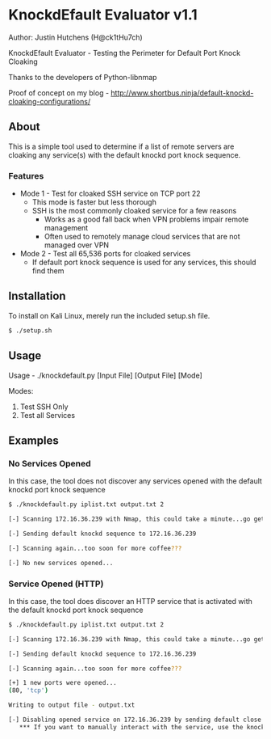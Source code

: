 # KnockdEfault Evaluator v1.1

Author: Justin Hutchens (H@ck1tHu7ch)

KnockdEfault Evaluator - Testing the Perimeter for Default Port Knock Cloaking

Thanks to the developers of Python-libnmap

Proof of concept on my blog - http://www.shortbus.ninja/default-knockd-cloaking-configurations/

## About

This is a simple tool used to determine if a list of remote servers are cloaking any service(s) with the default knockd port knock sequence. 

### Features

 * Mode 1 - Test for cloaked SSH service on TCP port 22
	* This mode is faster but less thorough
	* SSH is the most commonly cloaked service for a few reasons
		* Works as a good fall back when VPN problems impair remote management
		* Often used to remotely manage cloud services that are not managed over VPN
 * Mode 2 - Test all 65,536 ports for cloaked services
	* If default port knock sequence is used for any services, this should find them

## Installation

To install on Kali Linux, merely run the included setup.sh file.

```bash
$ ./setup.sh
```

## Usage

Usage - ./knockdefault.py [Input File] [Output File] [Mode]

Modes:
1) Test SSH Only
2) Test all Services

## Examples

### No Services Opened

In this case, the tool does not discover any services opened with the default knockd port knock sequence

```bash                                          
$ ./knockdefault.py iplist.txt output.txt 2

[-] Scanning 172.16.36.239 with Nmap, this could take a minute...go get some coffee

[-] Sending default knockd sequence to 172.16.36.239

[-] Scanning again...too soon for more coffee???

[-] No new services opened...

```

### Service Opened (HTTP)

In this case, the tool does discover an HTTP service that is activated with the default knockd port knock sequence

```bash  
$ ./knockdefault.py iplist.txt output.txt 2

[-] Scanning 172.16.36.239 with Nmap, this could take a minute...go get some coffee

[-] Sending default knockd sequence to 172.16.36.239

[-] Scanning again...too soon for more coffee???

[+] 1 new ports were opened...
(80, 'tcp')

Writing to output file - output.txt

[-] Disabling opened service on 172.16.36.239 by sending default close sequence...
   *** If you want to manually interact with the service, use the knockd_on-off.py script ***
```

